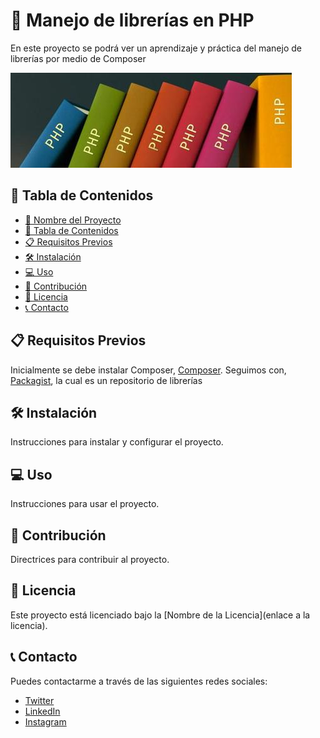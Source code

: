 # 🚀 Manejo de librerías en PHP

En este proyecto se podrá ver un aprendizaje y práctica del manejo de librerías por medio de Composer

![Imagen del Proyecto](img/php.jpg)

## 📖 Tabla de Contenidos

- [🚀 Nombre del Proyecto](#-nombre-del-proyecto)
- [📖 Tabla de Contenidos](#-tabla-de-contenidos)
- [📋 Requisitos Previos](#-requisitos-previos)
- [🛠️ Instalación](#️-instalación)
- [💻 Uso](#-uso)
- [🤝 Contribución](#-contribución)
- [📝 Licencia](#-licencia)
- [📞 Contacto](#-contacto)

## 📋 Requisitos Previos

Inicialmente se debe instalar Composer, [Composer](https://getcomposer.org/). 
Seguimos con, [Packagist](https://packagist.org/), la cual es un repositorio de librerías

## 🛠️ Instalación

Instrucciones para instalar y configurar el proyecto.

## 💻 Uso

Instrucciones para usar el proyecto.

## 🤝 Contribución

Directrices para contribuir al proyecto.

## 📝 Licencia

Este proyecto está licenciado bajo la [Nombre de la Licencia](enlace a la licencia).

## 📞 Contacto

Puedes contactarme a través de las siguientes redes sociales:

- [Twitter](https://twitter.com/jaradeveloper)
- [LinkedIn](https://www.linkedin.com/in/javier-fullstack/)
- [Instagram](https://www.instagram.com/ultrasof2/)
